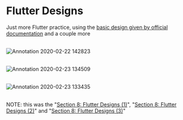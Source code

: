 # Flutter Designs

Just more Flutter practice, using the [basic design given by official documentation](https://flutter.dev/docs/development/ui/layout/tutorial) and a couple more
<br />
<br />

![Annotation 2020-02-22 142823](https://user-images.githubusercontent.com/48134692/75100294-9c9e0d00-5580-11ea-8af4-da8c52f4770e.png)
<br />
<br />

![Annotation 2020-02-23 134509](https://user-images.githubusercontent.com/48134692/75120746-c586d680-5642-11ea-8cd6-d2c9a4e52bae.png)
<br />
<br />

![Annotation 2020-02-23 133435](https://user-images.githubusercontent.com/48134692/75120751-cae42100-5642-11ea-985e-33a9d6ea013a.png)
<br />
<br />

NOTE: this was the "[Section 8: Flutter Designs (1)](https://www.udemy.com/course/flutter-ios-android-fernando-herrera/learn/lecture/14519848#overview)", "[Section 8: Flutter Designs (2)](https://www.udemy.com/course/flutter-ios-android-fernando-herrera/learn/lecture/14521710#overview)" and "[Section 8: Flutter Designs (3)](https://www.udemy.com/course/flutter-ios-android-fernando-herrera/learn/lecture/14531198#overview)"
